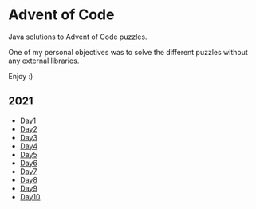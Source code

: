# Advent of Code

Java solutions to Advent of Code puzzles.

One of my personal objectives was to solve the different puzzles without any external libraries.

Enjoy :)

## 2021

- [Day1](./src/com/adventofcode/year21/day1)
- [Day2](./src/com/adventofcode/year21/day2)
- [Day3](./src/com/adventofcode/year21/day3)
- [Day4](./src/com/adventofcode/year21/day4)
- [Day5](./src/com/adventofcode/year21/day5)
- [Day6](./src/com/adventofcode/year21/day6)
- [Day7](./src/com/adventofcode/year21/day7)
- [Day8](./src/com/adventofcode/year21/day8)
- [Day9](./src/com/adventofcode/year21/day9)
- [Day10](./src/com/adventofcode/year21/day10)